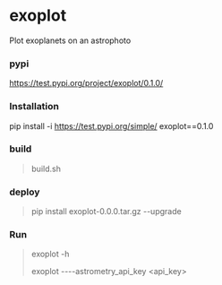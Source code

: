 # exoplot

Plot exoplanets on an astrophoto

### pypi
https://test.pypi.org/project/exoplot/0.1.0/

### Installation

pip install -i https://test.pypi.org/simple/ exoplot==0.1.0

### build
> build.sh

### deploy
> pip install exoplot-0.0.0.tar.gz --upgrade


### Run
> exoplot -h
>
> exoplot ----astrometry_api_key <api_key>